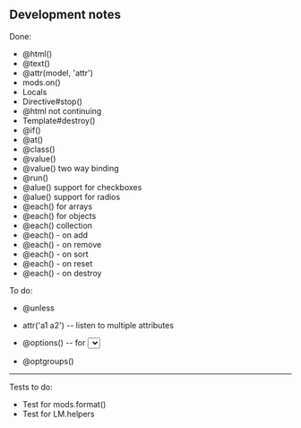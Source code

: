 Development notes
-----------------

Done:

 * @html()
 * @text()
 * @attr(model, 'attr')
 * mods.on()
 * Locals
 * Directive#stop()
 * @html not continuing
 * Template#destroy()
 * @if()
 * @at()
 * @class()
 * @value()
 * @value() two way binding
 * @run()
 * @alue() support for checkboxes
 * @alue() support for radios
 * @each() for arrays
 * @each() for objects
 * @each() collection
 * @each() - on add
 * @each() - on remove
 * @each() - on sort
 * @each() - on reset
 * @each() - on destroy

To do:

 * @unless

 * attr('a1 a2') -- listen to multiple attributes
 * @options() -- for <select> options
 * @optgroups()

---

Tests to do:

 * Test for mods.format()
 * Test for LM.helpers
